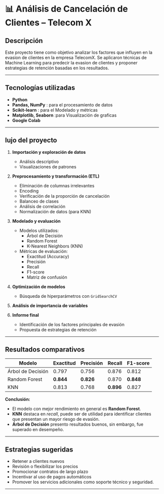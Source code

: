 # 📊 Análisis de Cancelación de Clientes – Telecom X  

## Descripción  
Este proyecto tiene como objetivo analizar los factores que influyen en la evasion de clientes en la empresa TelecomX.
Se aplicaron técnicas de Machine Learning para predecir la evasion de clientes y proponer estrategias de retención basadas en los resultados.  

---

## Tecnologías utilizadas  
- **Python**  
- **Pandas, NumPy** : para el  procesamiento de datos
- **Scikit-learn** : para el Modelado y métricas  
- **Matplotlib, Seaborn** :para Visualización de graficas
- **Google Colab**  

---

## lujo del proyecto  
1. **Importación y exploración de datos**  
   - Análisis descriptivo  
   - Visualizaciones de patrones  

2. **Preprocesamiento y transformación (ETL)**  
   - Eliminación de columnas irrelevantes
   - Encoding
   - Verificación de la proporción de cancelación
   - Balanceo de clases
   - Análisis de correlación
   - Normalización de datos (para KNN)
3. **Modelado y evaluación**  
   - Modelos utilizados:  
     - Árbol de Decisión  
     - Random Forest  
     - K-Nearest Neighbors (KNN)  
   - Métricas de evaluación:  
     - Exactitud (Accuracy)  
     - Precisión  
     - Recall  
     - F1-score  
     - Matriz de confusión  

4. **Optimización de modelos**  
   - Búsqueda de hiperparámetros con `GridSearchCV`  

5. **Análisis de importancia de variables**  

6. **Informe final**  
   - Identificación de los factores principales de evasión  
   - Propuesta de estrategias de retención  

---

## Resultados comparativos  

| Modelo              | Exactitud | Precisión | Recall  | F1-score |
|---------------------|-----------|-----------|---------|----------|
| Árbol de Decisión   | 0.797     | 0.756     | 0.876   | 0.812    |
| Random Forest       | **0.844** | **0.826** | 0.870   | **0.848**|
| KNN                 | 0.813     | 0.768     | **0.896** | 0.827    |

**Conclusión:**  
- El modelo con mejor rendimiento en general es **Random Forest**.  
- **KNN** destaca en *recall*, puede ser de utilidad para identificar clientes que presentan un mayor riesgo de evasión.  
- **Árbol de Decisión** presento resultados buenos, sin embargo, fue superado en desempeño.  

---

## Estrategias sugeridas  
   - Retener a clientes nuevos
   - Revisión o flexibilizar los precios
   - Promocionar contratos de largo plazo
   - Incentivar al uso de pagos automáticos
   - Promover los servicios adicionales como soporte técnico y seguridad.
---
